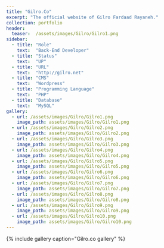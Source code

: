 ```yaml
---
title: "Gilro.Co"
excerpt: "The official website of Gilro Fardaad Rayaneh."
collection: portfolio
header:
  teaser:  /assets/images/Gilro/Gilro1.png
sidebar:
  - title: "Role"
    text:  "Back-End Developer"
  - title: "Status"
    text:  "UP"
  - title: "URL"
    text:  "http://gilro.net"
  - title: "CMS"
    text:  "Wordpress"
  - title: "Programming Language"
    text:  "PHP"
  - title: "Database"
    text:  "MySQL"
gallery:
  - url: /assets/images/Gilro/Gilro1.png
    image_path: assets/images/Gilro/Gilro1.png
  - url: /assets/images/Gilro/Gilro2.png
    image_path: assets/images/Gilro/Gilro2.png
  - url: /assets/images/Gilro/Gilro3.png
    image_path: assets/images/Gilro/Gilro3.png
  - url: /assets/images/Gilro/Gilro4.png
    image_path: assets/images/Gilro/Gilro4.png
  - url: /assets/images/Gilro/Gilro5.png
    image_path: assets/images/Gilro/Gilro5.png
  - url: /assets/images/Gilro/Gilro6.png
    image_path: assets/images/Gilro/Gilro6.png
  - url: /assets/images/Gilro/Gilro7.png
    image_path: assets/images/Gilro/Gilro7.png
  - url: /assets/images/Gilro/Gilro8.png
    image_path: assets/images/Gilro/Gilro8.png
  - url: /assets/images/Gilro/Gilro9.png
    image_path: assets/images/Gilro/Gilro9.png
  - url: /assets/images/Gilro/Gilro10.png
    image_path: assets/images/Gilro/Gilro10.png
---
```

{% include gallery caption="Gilro.co gallery" %}
